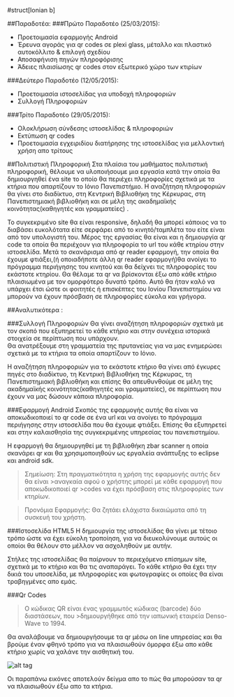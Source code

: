 #struct[Ionian b] 

##Παραδοτέα:
###Πρώτο Παραδοτέο (25/03/2015): 
-	Προετοιμασία εφαρμογής Android
-	Έρευνα αγοράς για qr codes σε plexi glass, μέταλλο και πλαστικό αυτοκόλλιτο & επιλογή σχεδίου
-	Αποσαφήνιση πηγών πληροφόρισης
-	Άδειες πλαισίωσης qr codes στον εξωτερικό χώρο των κτιρίων

###Δεύτερο Παραδοτέο (12/05/2015): 
-	Προετοιμασία ιστοσελίδας για υποδοχή πληροφοριών
-	Συλλογή Πληροφοριών

###Τρίτο Παραδοτέο (29/05/2015): 
-	Ολοκλήρωση σύνδεσης ιστοσελίδας & πληροφοριών
-	Εκτύπωση qr codes
-	Προετοιμασία εγχειριδίου διατήρησης της ιστοσελίδας για μελλοντική χρήση απο τρίτους

##Πολιτιστική Πληροφορική 
Στα πλαίσια του μαθήματος πολιτιστική πληροφορική, θέλουμε να υλοποιήσουμε μια εργασία κατά την οποία θα δημιουργηθεί ένα site το οποίο θα περιέχει πληροφορίες σχετικά με τα κτήρια που απαρτίζουν το Ιόνιο Πανεπιστήμιο. Η αναζήτηση πληροφοριών θα γίνει στο διαδίκτυο, στη Κεντρική Βιβλιοθήκη της Κέρκυρας, στη Πανεπιστημιακή βιβλιοθήκη και σε μέλη της ακαδημαϊκής κοινότητας(καθηγητές και γραμματείες) . 
 
Το συγκεκριμένο site θα είναι responsive, δηλαδή θα μπορεί κάποιος να το διαβάσει ευκολότατα είτε σερφάρει από το κινητό/ταμπλέτα του είτε είναι από τον υπολογιστή του. Μέρος της εργασίας θα είναι και η δημιουργία qr code τα οποία θα περιέχουν για πληροφορία το url του κάθε κτηρίου στην ιστοσελίδα. Μετά το σκανάρισμα από qr reader εφαρμογή, την οποία θα έχουμε φτιάξει,(ή οποιαδήποτε άλλη qr reader εφαρμογή)θα ανοίγει το πρόγραμμα περιήγησης του κινητού και θα δείχνει τις πληροφορίες του εκάστοτε κτηρίου.  Θα θέλαμε τα qr να βρίσκονται έξω από κάθε κτήριο πλαισιωμένα με τον ομορφότερο δυνατό τρόπο. Αυτό θα ήταν καλό να υπάρχει έτσι ώστε οι φοιτητές ή επισκέπτες του Ιονίου Πανεπιστημίου να μπορούν να έχουν πρόσβαση σε πληροφορίες εύκολα και γρήγορα. 
 
##Αναλυτικότερα : 

###Συλλογή Πληροφοριών 
Θα γίνει αναζήτηση πληροφοριών σχετικά με τον σκοπό που εξυπηρετεί το κάθε κτήριο και στην συνέχεια ιστορικά στοιχεία σε περίπτωση που υπάρχουν.  
Θα ανατρέξουμε στη γραμματεία της πρυτανείας για να μας ενημερώσει σχετικά με τα κτήρια τα οποία απαρτίζουν το Ιόνιο.  

Η αναζήτηση πληροφοριών για το εκάστοτε κτήριο θα γίνει από έγκυρες πηγές στο διαδίκτυο, τη Κεντρική Βιβλιοθήκη της Κέρκυρας, τη Πανεπιστημιακή βιβλιοθήκη και επίσης θα απευθυνθούμε σε μέλη της ακαδημαϊκής κοινότητας(καθηγητές και γραμματείες), σε περίπτωση που έχουν να μας δώσουν κάποια πληροφορία.
 

###Εφαρμογή Android 
Σκοπός της εφαρμογής αυτής θα είναι να αποκωδικοποιεί το qr code σε ένα url και να ανοίγει το πρόγραμμα περιήγησης στην ιστοσελίδα που θα έχουμε φτιάξει. Επίσης θα εξυπηρετεί και στην καλαισθησία της συγκεκριμένης υπηρεσίας του πανεπιστημίου. 

Η εφαρμογή θα δημιουργηθεί με τη βιβλιοθήκη zbar scanner η οποία σκανάρει qr και θα χρησιμοποιηθούν ως εργαλεία ανάπτυξης το eclipse και android sdk. 

>Σημείωση: Στη πραγματικότητα η χρήση της εφαρμογής αυτής δεν θα είναι     >αναγκαία αφού ο χρήστης μπορεί με κάθε εφαρμογή που αποκωδικοποιεί qr     >codes να έχει πρόσβαση στις πληροφορίες των κτηρίων. 

>Προνόμια Εφαρμογής: Θα ζητάει ελάχιστα δικαιώματα από τη συσκευή του χρήστη. 




###Ιστοσελίδα HTML5 
Η δημιουργία της ιστοσελίδας θα γίνει με τέτοιο τρόπο ώστε να έχει  εύκολη τροποίηση, για να διευκολύνουμε αυτούς οι οποίοι θα θέλουν στο μέλλον να ασχοληθούν με αυτήν. 

Στήλες της ιστοσελίδας θα παίρνουν το περιεχόμενο επίσημων site, σχετικά με το κτήριο και θα τις αναπαράγει.
Το κάθε κτήριο θα έχει την δικιά του υποσελίδα, με πληροφορίες και φωτογραφίες οι οποίες θα είναι τραβηγμένες απο εμάς.


###Qr Codes  
>Ο κώδικας QR είναι ένας γραμμωτός κώδικας (barcode) δύο διαστάσεων, που   >δημιουργήθηκε από την ιαπωνική εταιρεία Denso-Wave το 1994.

Θα αναλάβουμε να δημιουργήσουμε τα qr μέσω on line υπηρεσίας και θα βρούμε έναν φθηνό τρόπο για να πλαισιωθούν όμορφα έξω απο κάθε κτήριο χωρίς να χαλάνε την αισθητική του.

![alt tag](https://raw.githubusercontent.com/Kitsopappas/ionianB/master/img/ionianB.png)

 


Οι παραπάνω εικόνες αποτελούν δείγμα απο το πώς θα μπορούσαν τα qr να πλαισιωθούν έξω απο τα κτήρια.


